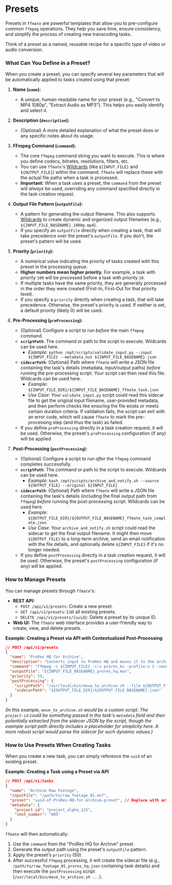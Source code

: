 # Presets

Presets in `ffmate` are powerful templates that allow you to pre-configure common `ffmpeg` operations. They help you save time, ensure consistency, and simplify the process of creating new transcoding tasks.

Think of a preset as a named, reusable recipe for a specific type of video or audio conversion.

### What Can You Define in a Preset?

When you create a preset, you can specify several key parameters that will be automatically applied to tasks created using that preset:

1.  **Name (`name`):**
    *   A unique, human-readable name for your preset (e.g., "Convert to MP4 1080p", "Extract Audio as MP3"). This helps you easily identify and select it.

2.  **Description (`description`):**
    *   (Optional) A more detailed explanation of what the preset does or any specific notes about its usage.

3.  **FFmpeg Command (`command`):**
    *   The core `ffmpeg` command string you want to execute. This is where you define codecs, bitrates, resolutions, filters, etc.
    *   You can use `ffmate`'s [Wildcards](#wildcards) (like `${INPUT_FILE}` and `${OUTPUT_FILE}`) within the command. `ffmate` will replace these with the actual file paths when a task is processed.
    *   **Important:** When a task uses a preset, the `command` from the preset will *always* be used, overriding any command specified directly in the task creation request.

4.  **Output File Pattern (`outputFile`):**
    *   A pattern for generating the output filename. This also supports [Wildcards](#wildcards) to create dynamic and organized output filenames (e.g., `${INPUT_FILE_BASENAME}_1080p.mp4`).
    *   If you specify an `outputFile` directly when creating a task, that will take precedence over the preset's `outputFile`. If you don't, the preset's pattern will be used.

5.  **Priority (`priority`):**
    *   A numerical value indicating the priority of tasks created with this preset in the processing queue.
    *   **Higher numbers mean higher priority.** For example, a task with priority `100` will be processed before a task with priority `10`.
    *   If multiple tasks have the same priority, they are generally processed in the order they were created (First-In, First-Out for that priority level).
    *   If you specify a `priority` directly when creating a task, that will take precedence. Otherwise, the preset's priority is used. If neither is set, a default priority (likely 0) will be used.

6.  **Pre-Processing (`preProcessing`):**
    *   (Optional) Configure a script to run *before* the main `ffmpeg` command.
    *   **`scriptPath`**: The command or path to the script to execute. Wildcards can be used here.
        *   *Example*: `python /opt/scripts/validate_input.py --input ${INPUT_FILE} --metadata_out ${INPUT_FILE_BASENAME}.json`
    *   **`sidecarPath`**: (Optional) Path where `ffmate` will write a JSON file containing the task's details (metadata, input/output paths) *before* running the pre-processing script. Your script can then read this file. Wildcards can be used here.
        *   *Example*: `${INPUT_FILE_DIR}/${INPUT_FILE_BASENAME}_ffmate_task.json`
        *   *Use Case*: Your `validate_input.py` script could read this sidecar file to get the original input filename, user-provided metadata, and then perform checks like ensuring the file exists or meets certain duration criteria. If validation fails, the script can exit with an error code, which will cause `ffmate` to mark the pre-processing step (and thus the task) as failed.
    *   If you define `preProcessing` directly in a task creation request, it will be used. Otherwise, the preset's `preProcessing` configuration (if any) will be applied.

7.  **Post-Processing (`postProcessing`):**
    *   (Optional) Configure a script to run *after* the `ffmpeg` command completes successfully.
    *   **`scriptPath`**: The command or path to the script to execute. Wildcards can be used here.
        *   *Example*: `bash /opt/scripts/archive_and_notify.sh --source ${OUTPUT_FILE} --original ${INPUT_FILE}`
    *   **`sidecarPath`**: (Optional) Path where `ffmate` will write a JSON file containing the task's details (including the final output path from `ffmpeg`) *before* running the post-processing script. Wildcards can be used here.
        *   *Example*: `${OUTPUT_FILE_DIR}/${OUTPUT_FILE_BASENAME}_ffmate_task_complete.json`
        *   *Use Case*: Your `archive_and_notify.sh` script could read the sidecar to get the final output filename. It might then move `${OUTPUT_FILE}` to a long-term archive, send an email notification with the file details, and optionally delete `${INPUT_FILE}` if it's no longer needed.
    *   If you define `postProcessing` directly in a task creation request, it will be used. Otherwise, the preset's `postProcessing` configuration (if any) will be applied.

### How to Manage Presets

You can manage presets through `ffmate`'s:

*   **REST API:**
    *   `POST /api/v1/presets`: Create a new preset.
    *   `GET /api/v1/presets`: List all existing presets.
    *   `DELETE /api/v1/presets/{uuid}`: Delete a preset by its unique ID.
*   **Web UI:** The `ffmate` web interface provides a user-friendly way to create, view, and delete presets.

**Example: Creating a Preset via API with Contextualized Post-Processing**

```json
// POST /api/v1/presets
{
  "name": "ProRes HQ for Archive",
  "description": "Converts input to ProRes HQ and moves it to the archive.",
  "command": "ffmpeg -i ${INPUT_FILE} -c:v prores_ks -profile:v 3 -vendor apl0 -bits_per_mb 8000 -pix_fmt yuv422p10le -c:a pcm_s16le ${OUTPUT_FILE}",
  "outputFile": "${INPUT_FILE_BASENAME}_prores_hq.mov",
  "priority": 50,
  "postProcessing": {
    "scriptPath": "/usr/local/bin/move_to_archive.sh --file ${OUTPUT_FILE} --project-id some_project_id_from_metadata",
    "sidecarPath": "${OUTPUT_FILE_DIR}/${OUTPUT_FILE_BASENAME}.json"
  }
}
```
*(In this example, `move_to_archive.sh` would be a custom script. The `project-id` could be something passed in the task's `metadata` field and then potentially extracted from the sidecar JSON by the script, though the example script path directly includes a placeholder for simplicity here. A more robust script would parse the sidecar for such dynamic values.)*

### How to Use Presets When Creating Tasks

When you create a new task, you can simply reference the `uuid` of an existing preset.

**Example: Creating a Task using a Preset via API**

```json
// POST /api/v1/tasks
{
  "name": "Archive Raw Footage",
  "inputFile": "/path/to/raw_footage_01.mxf",
  "preset": "uuid-of-ProRes-HQ-for-Archive-preset", // Replace with actual preset UUID
  "metadata": {
    "project-id": "project_alpha_123",
    "shot_number": "005"
  }
}
```

`ffmate` will then automatically:
1.  Use the `command` from the "ProRes HQ for Archive" preset.
2.  Generate the output path using the preset's `outputFile` pattern.
3.  Apply the preset's `priority` (50).
4.  After successful `ffmpeg` processing, it will create the sidecar file (e.g., `/path/to/raw_footage_01_prores_hq.json` containing task details) and then execute the `postProcessing` script (`/usr/local/bin/move_to_archive.sh ...`).